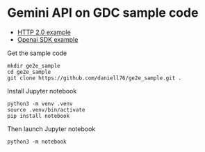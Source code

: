 # Gemini API on GDC sample code
- [HTTP 2.0 example](gemini_on_gdc_httpx_client.ipynb)
- [Openai SDK example](gemini_on_gdc_openai_client.ipynb)

Get the sample code
```shell
mkdir ge2e_sample
cd ge2e_sample
git clone https://github.com/daniell76/ge2e_sample.git .
```
Install Jupyter notebook
```shell
python3 -m venv .venv
source .venv/bin/activate
pip install notebook
```
Then launch Jupyter notebook
```shell
python3 -m notebook
```

